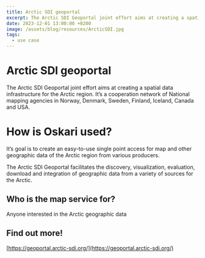 ```yaml
---
title: Arctic SDI geoportal
excerpt: The Arctic SDI Geoportal joint effort aims at creating a spatial data infrastructure for the Arctic region. It’s a cooperation network of National mapping agencies in Norway, Denmark, Sweden, Finland, Iceland, Canada and USA.
date: 2023-12-01 13:00:00 +0200
image: /assets/blog/resources/ArcticSDI.jpg
tags:
  - use case
---
```


# Arctic SDI geoportal

The Arctic SDI Geoportal joint effort aims at creating a spatial data infrastructure for the Arctic region. It’s a cooperation network of National mapping agencies in Norway, Denmark, Sweden, Finland, Iceland, Canada and USA.

# How is Oskari used?

It’s goal is to create an easy-to-use single point access for map and other geographic data of the Arctic region from various producers.

The Arctic SDI Geoportal facilitates the discovery, visualization, evaluation, download and integration of geographic data from a variety of sources for the Arctic.

## Who is the map service for?

Anyone interested in the Arctic geographic data

## Find out more!

[https://geoportal.arctic-sdi.org/](https://geoportal.arctic-sdi.org/)
